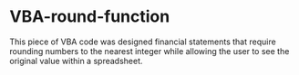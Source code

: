 VBA-round-function
==================

This piece of VBA code was designed financial statements that require rounding numbers to the nearest integer while allowing the user to see the original value within a spreadsheet.
